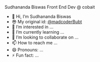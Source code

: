 Sudhananda Biswas
Front End Dev @ cobait
- 👋 Hi, I’m Sudhananda Biswas
- 😎 My original id: [@madcoderBubt](http://github.com/madcoderbubt)
- 👀 I’m interested in ...
- 🌱 I’m currently learning ...
- 💞️ I’m looking to collaborate on ...
- 📫 How to reach me ...
- 😄 Pronouns: ...
- ⚡ Fun fact: ...

<!---
shbsovon/shbsovon is a ✨ special ✨ repository because its `README.md` (this file) appears on your GitHub profile.
You can click the Preview link to take a look at your changes.
--->
